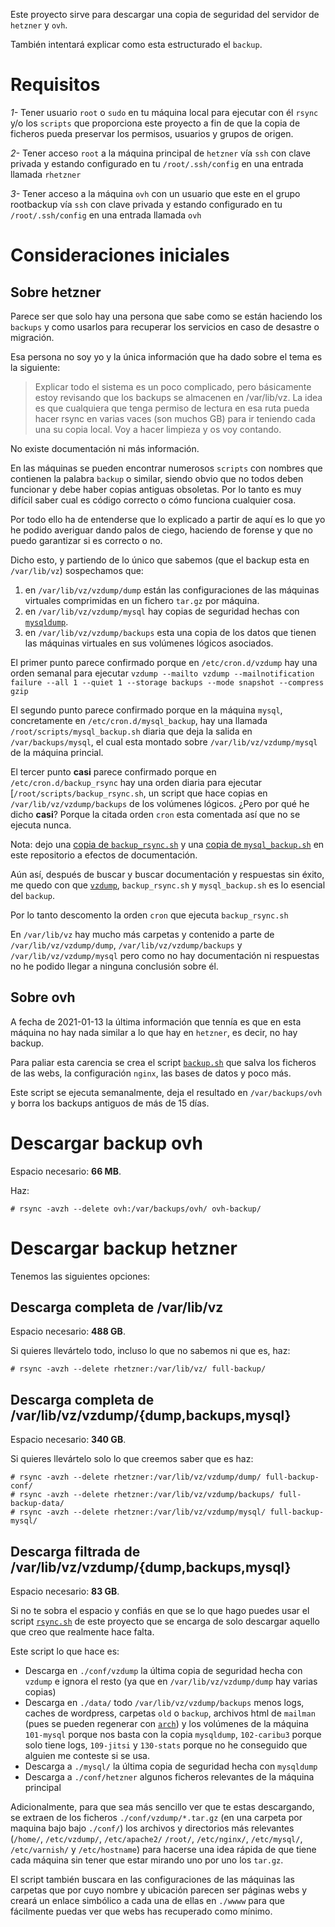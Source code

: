 Este proyecto sirve para descargar una copia de seguridad
del servidor de `hetzner` y `ovh`.

También intentará explicar como esta estructurado el `backup`.

# Requisitos

*1-* Tener usuario `root` o `sudo` en tu máquina local para
ejecutar con él `rsync` y/o los `scripts` que proporciona este proyecto
a fin de que la copia de ficheros pueda preservar los permisos,
usuarios y grupos de origen.

*2-* Tener acceso `root` a la máquina principal de `hetzner`
vía `ssh` con clave privada y estando
configurado en tu `/root/.ssh/config` en una entrada llamada `rhetzner`

*3-* Tener acceso a la máquina `ovh` con un usuario que este en
el grupo rootbackup vía `ssh` con clave privada y estando
configurado en tu `/root/.ssh/config` en una entrada llamada `ovh`

# Consideraciones iniciales

## Sobre hetzner

Parece ser que solo hay una persona que sabe como se están
haciendo los `backups` y como usarlos para recuperar los servicios
en caso de desastre o migración.

Esa persona no soy yo y la única información que ha dado sobre el tema
es la siguiente:

> Explicar todo el sistema es un poco complicado, pero básicamente estoy revisando que los backups se almacenen en /var/lib/vz. La idea es que cualquiera que tenga permiso de lectura en esa ruta pueda hacer rsync en varias vaces (son muchos GB) para ir teniendo cada una su copia local. Voy a hacer limpieza y os voy contando.

No existe documentación ni más información.

En las máquinas se pueden
encontrar numerosos `scripts` con nombres que contienen la palabra
`backup` o similar, siendo obvio que no todos deben funcionar
y debe haber copias antiguas obsoletas. Por lo tanto es
muy difícil saber cual es código correcto o cómo funciona cualquier cosa.

Por todo ello ha de entenderse que lo explicado a partir de aquí
es lo que yo he podido averiguar dando palos de ciego, haciendo de forense
y que no puedo garantizar si es correcto o no.

Dicho esto, y partiendo de lo único que sabemos (que el backup esta en `/var/lib/vz`)
sospechamos que:

1. en `/var/lib/vz/vzdump/dump` están las configuraciones de las máquinas virtuales comprimidas
en un fichero `tar.gz` por máquina.
2. en `/var/lib/vz/vzdump/mysql` hay copias de seguridad hechas con [`mysqldump`](https://mariadb.com/kb/en/mysqldump/).
3. en `/var/lib/vz/vzdump/backups` esta una copia de los datos que tienen las máquinas
virtuales en sus volúmenes lógicos asociados.

El primer punto parece confirmado porque en `/etc/cron.d/vzdump` hay
una orden semanal para ejecutar `vzdump --mailto vzdump --mailnotification failure --all 1 --quiet 1 --storage backups --mode snapshot --compress gzip`

El segundo punto parece confirmado porque en la máquina `mysql`,
concretamente en `/etc/cron.d/mysql_backup`, hay una llamada `/root/scripts/mysql_backup.sh`
diaria que deja la salida en `/var/backups/mysql`, el cual
esta montado sobre `/var/lib/vz/vzdump/mysql` de la máquina princial.

El tercer punto **casi** parece confirmado porque en `/etc/cron.d/backup_rsync`
hay una orden diaria para ejecutar [`/root/scripts/backup_rsync.sh`, un script
que hace copias en `/var/lib/vz/vzdump/backups` de los volúmenes lógicos.
¿Pero por qué he dicho **casi**? Porque la citada orden `cron` esta comentada
así que no se ejecuta nunca.

Nota: dejo una [copia de `backup_rsync.sh`](/servers/hetzner/backup_rsync.sh)
y una [copia de `mysql_backup.sh`](/servers/mysql/mysql_backup.sh)
en este repositorio a efectos de documentación.

Aún así, después de buscar y buscar documentación y respuestas sin éxito,
me quedo con que [`vzdump`](https://pve.proxmox.com/pve-docs/vzdump.1.html),
`backup_rsync.sh` y `mysql_backup.sh` es lo esencial del `backup`.

Por lo tanto descomento la orden `cron` que ejecuta `backup_rsync.sh`

En `/var/lib/vz` hay mucho más carpetas y contenido a parte de
`/var/lib/vz/vzdump/dump`, `/var/lib/vz/vzdump/backups`  y `/var/lib/vz/vzdump/mysql`
pero como no hay documentación ni respuestas no he podido
llegar a ninguna conclusión sobre él.

## Sobre ovh

A fecha de 2021-01-13 la última información que tennía
es que en esta máquina no hay nada similar a lo que hay en `hetzner`,
es decir, no hay backup.

Para paliar esta carencia se crea el script [`backup.sh`](/servers/ovh/backup.sh)
que salva los ficheros de las webs, la configuración `nginx`, las bases de datos
y poco más.

Este script se ejecuta semanalmente, deja el resultado en `/var/backups/ovh`
y borra los backups antiguos de más de 15 días.

# Descargar backup ovh

Espacio necesario: **66 MB**.

Haz:

```console
# rsync -avzh --delete ovh:/var/backups/ovh/ ovh-backup/
```

# Descargar backup hetzner

Tenemos las siguientes opciones:

## Descarga completa de /var/lib/vz

Espacio necesario: **488 GB**.

Si quieres llevártelo todo, incluso lo que no sabemos ni que es, haz:

```console
# rsync -avzh --delete rhetzner:/var/lib/vz/ full-backup/
```

## Descarga completa de /var/lib/vz/vzdump/{dump,backups,mysql}

Espacio necesario: **340 GB**.

Si quieres llevártelo solo lo que creemos saber que es haz:

```console
# rsync -avzh --delete rhetzner:/var/lib/vz/vzdump/dump/ full-backup-conf/
# rsync -avzh --delete rhetzner:/var/lib/vz/vzdump/backups/ full-backup-data/
# rsync -avzh --delete rhetzner:/var/lib/vz/vzdump/mysql/ full-backup-mysql/
```

## Descarga filtrada de /var/lib/vz/vzdump/{dump,backups,mysql}

Espacio necesario: **83 GB**.

Si no te sobra el espacio y confiás en que se lo que hago puedes usar el
script [`rsync.sh`](/rsync.sh) de este proyecto que se encarga de solo descargar
aquello que creo que realmente hace falta.

Este script lo que hace es:

* Descarga en `./conf/vzdump` la última copia de seguridad hecha con `vzdump`
e ignora el resto (ya que en `/var/lib/vz/vzdump/dump` hay varias copias)
* Descarga en `./data/` todo `/var/lib/vz/vzdump/backups` menos logs, caches
de wordpress, carpetas `old` o `backup`, archivos html de `mailman`
(pues se pueden regenerar con [`arch`](https://wiki.list.org/DOC/4.09%20Summary%20of%20the%20mailman%20bin%20commands)) y los volúmenes
de la máquina `101-mysql` porque nos basta con la copia `mysqldump`,
`102-caribu3` porque solo tiene logs,
`109-jitsi` y `130-stats` porque no he conseguido que alguien me
conteste si se usa.
* Descarga a `./mysql/` la última copia de seguridad hecha con `mysqldump`
* Descarga a `./conf/hetzner` algunos ficheros relevantes de la máquina principal

Adicionalmente, para que sea más sencillo ver que te estas descargando,
se extraen de los ficheros `./conf/vzdump/*.tar.gz`
(en una carpeta por maquina bajo bajo `./conf/`)
los archivos y directorios más relevantes
(`/home/`, `/etc/vzdump/`, `/etc/apache2/` `/root/`, `/etc/nginx/`, `/etc/mysql/`, `/etc/varnish/` y `/etc/hostname`) para hacerse una idea rápida de que tiene cada
máquina sin tener que estar mirando uno por uno los `tar.gz`.

El script también buscara en las configuraciones de las máquinas
las carpetas que por cuyo nombre y ubicación parecen ser
páginas webs y creará un enlace simbólico a cada una de ellas
en `./wwww` para que fácilmente puedas ver que webs has recuperado
como mínimo.
